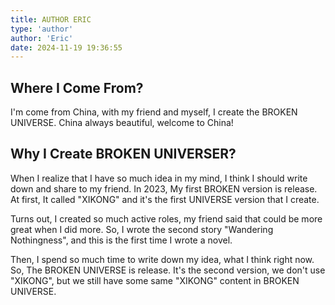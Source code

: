 ```yaml
---
title: AUTHOR ERIC
type: 'author'
author: 'Eric'
date: 2024-11-19 19:36:55
---
```


## Where I Come From?
I'm come from China, with my friend and myself, I create the BROKEN UNIVERSE. China always beautiful, welcome to China!

## Why I Create BROKEN UNIVERSER?
When I realize that I have so much idea in my mind, I think I should write down and share to my friend. In 2023, My first BROKEN version is release. At first, It called "XIKONG" and it's the first UNIVERSE version that I create. 

Turns out, I created so much active roles, my friend said that could be more great when I did more. So, I wrote the second story "Wandering Nothingness", and this is the first time I wrote a novel.

Then, I spend so much time to write down my idea, what I think right now. So, The BROKEN UNIVERSE is release. It's the second version, we don't use "XIKONG", but we still have some same "XIKONG" content in BROKEN UNIVERSE.